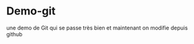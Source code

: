 Demo-git
========

une demo de Git qui se passe très bien et maintenant on modifie depuis github



